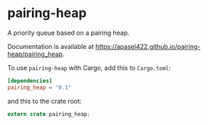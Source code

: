 # pairing-heap

A priority queue based on a pairing heap.

Documentation is available at https://apasel422.github.io/pairing-heap/pairing_heap.

To use `pairing-heap` with Cargo, add this to `Cargo.toml`:

```toml
[dependencies]
pairing_heap = "0.1"
```

and this to the crate root:

```rust
extern crate pairing_heap;
```
